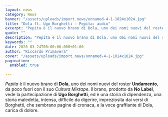 ```yaml
---
layout: news
category: News
banner: "/assets/uploads/import.news/unnamed-4-1-1024x1024.jpg"
title: "Dola ft. Ugo Borghetti – Pepita: audio"
excerpt: "Pepita è il nuovo brano di Dola, uno dei nomi nuovi del roster Undamento, da poco fuori con il suo Cultura Mixtape. Il brano, prodotto da No Label, vede la partecipazione di Ugo Borghetti, ed è una storia di dipendenza, una storia maledetta, intensa, difficile da digerire, impreziosita dai versi di Borghetti, che sembrano pagine [&hellip"
quote: ""
description: "Pepita è il nuovo brano di Dola, uno dei nomi nuovi del roster Undamento, da poco fuori con il suo Cultura Mixtape. Il brano, prodotto da No Label, vede la partecipazione di Ugo Borghetti, ed è una storia di dipendenza, una storia maledetta, intensa, difficile da digerire, impreziosita dai versi di Borghetti, che sembrano pagine [&hellip"
keywords: ""
date: 2020-03-24T00:00:00.000+01:00
author: "Riccardo Primavera"
cover: "/assets/uploads/import.news/unnamed-4-1-1024x1024.jpg"
pagination:
  enabled: true

---
```


_Pepita_ è il nuovo brano di **Dola**, uno dei nomi nuovi del roster **Undamento**, da poco fuori con il suo _Cultura Mixtape_. Il brano, prodotto da **No** **Label**, vede la partecipazione di **Ugo Borghetti**, ed è una storia di dipendenza, una storia maledetta, intensa, difficile da digerire, impreziosita dai versi di Borghetti, che sembrano pagine di cronaca, e la voce graffiante di Dola, carica di dolore.